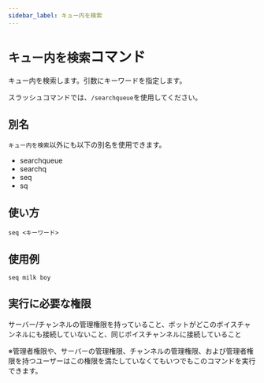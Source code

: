 ```yaml
---
sidebar_label: キュー内を検索
---
```

# `キュー内を検索`コマンド
キュー内を検索します。引数にキーワードを指定します。

スラッシュコマンドでは、`/searchqueue`を使用してください。

## 別名
`キュー内を検索`以外にも以下の別名を使用できます。

- searchqueue
- searchq
- seq
- sq

## 使い方
```
seq <キーワード>
```

## 使用例
```
seq milk boy
```


## 実行に必要な権限
サーバー/チャンネルの管理権限を持っていること、ボットがどこのボイスチャンネルにも接続していないこと、同じボイスチャンネルに接続していること

※管理者権限や、サーバーの管理権限、チャンネルの管理権限、および管理者権限を持つユーザーはこの権限を満たしていなくてもいつでもこのコマンドを実行できます。
  

